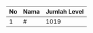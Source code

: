 | No | Nama            | Jumlah Level |
|----|-----------------|--------------|
| 1  | #    |    1019        |
